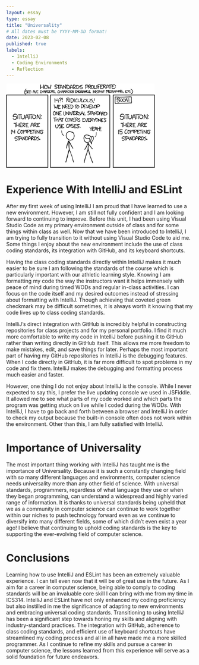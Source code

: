 ```yaml
---
layout: essay
type: essay
title: "Universality"
# All dates must be YYYY-MM-DD format!
date: 2023-02-08
published: true
labels:
  - IntelliJ
  - Coding Environments
  - Reflection
---
```

<div class="text-center p-4">
  <img width="400px" src="../img/standards.png" class="img-thumbnail" >
</div>

# Experience With IntelliJ and ESLint
After my first week of using IntelliJ I am proud that I have learned to use a new environment. However, I am still not fully confident and I am looking forward to continuing to improve. Before this unit, I had been using Visual Studio Code as my primary environment outside of class and for some things within class as well. Now that we have been introduced to IntelliJ, I am trying to fully transition to it without using Visual Studio Code to aid me. Some things I enjoy about the new environment include the use of class coding standards, its integration with GitHub, and its keyboard shortcuts. 

Having the class coding standards directly within IntelliJ makes it much easier to be sure I am following the standards of the course which is particularly important with our athletic learning style. Knowing I am formatting my code the way the instructors want it helps immensely with peace of mind during timed WODs and regular in-class activities. I can focus on the code itself and my desired outcomes instead of stressing about formatting with IntelliJ. Though achieving that coveted green checkmark may be difficult sometimes, it is always worth it knowing that my code lives up to class coding standards. 

IntelliJ’s direct integration with GitHub is incredibly helpful in constructing repositories for class projects and for my personal portfolio. I find it much more comfortable to write my code in IntelliJ before pushing it to GitHub rather than writing directly in GitHub itself. This allows me more freedom to make mistakes, edit, and save things for later. Perhaps the most important part of having my GitHub repositories in IntelliJ is the debugging features. When I code directly in GitHub, it is far more difficult to spot problems in my code and fix them. IntelliJ makes the debugging and formatting process much easier and faster.

However, one thing I do not enjoy about IntelliJ is the console. While I never expected to say this, I prefer the live updating console we used in JSFiddle. It allowed me to see what parts of my code worked and which parts the program was getting stuck on live while I coded during the WODs. With IntelliJ, I have to go back and forth between a browser and IntelliJ in order to check my output because the built-in console often does not work within the environment. Other than this, I am fully satisfied with IntelliJ.

# Importance of Universality
The most important thing working with IntelliJ has taught me is the importance of Universality. Because it is such a constantly changing field with so many different languages and environments, computer science needs universality more than any other field of science. With universal standards, programmers, regardless of what language they use or when they began programming, can understand a widespread and highly varied range of information. It is thanks to universal standards being upheld that we as a community in computer science can continue to work together within our niches to push technology forward even as we continue to diversify into many different fields, some of which didn’t even exist a year ago! I believe that continuing to uphold coding standards is the key to supporting the ever-evolving field of computer science.

# Conclusions
Learning how to use IntelliJ and ESLint has been an extremely valuable experience. I can tell even now that it will be of great use in the future. As I aim for a career in computer science, being able to comply to coding standards will be an invaluable core skill I can bring with me from my time in ICS314. IntelliJ and ESLint have not only enhanced my coding proficiency but also instilled in me the significance of adapting to new environments and embracing universal coding standards. Transitioning to using IntelliJ has been a significant step towards honing my skills and aligning with industry-standard practices. The integration with GitHub, adherence to class coding standards, and efficient use of keyboard shortcuts have streamlined my coding process and all in all have made me a more skilled programmer. As I continue to refine my skills and pursue a career in computer science, the lessons learned from this experience will serve as a solid foundation for future endeavors.
